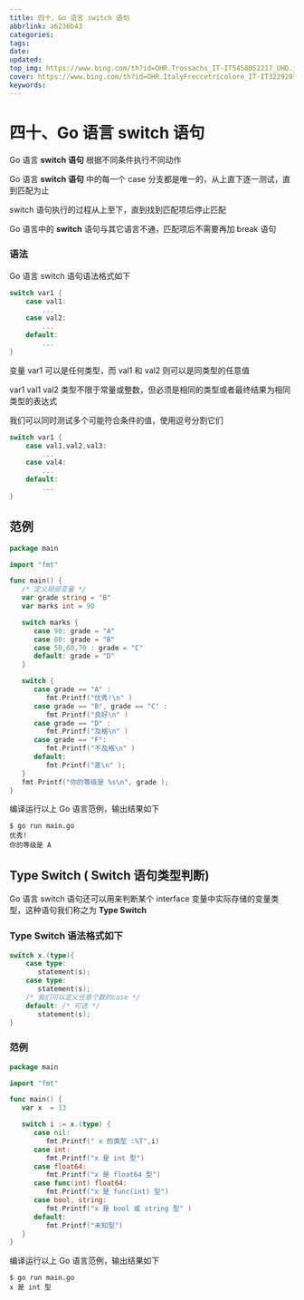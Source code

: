 ```yaml
---
title: 四十、Go 语言 switch 语句
abbrlink: a6236b43
categories: 
tags: 
date: 
updated: 
top_img: https://www.bing.com/th?id=OHR.Trossachs_IT-IT5458052217_UHD.jpg
cover: https://www.bing.com/th?id=OHR.ItalyFreccetricolore_IT-IT3229207857_UHD.jpg
keywords: 
---
```

# 四十、Go 语言 switch 语句

Go 语言 **switch 语句** 根据不同条件执行不同动作

Go 语言 **switch 语句** 中的每一个 case 分支都是唯一的，从上直下逐一测试，直到匹配为止

switch 语句执行的过程从上至下，直到找到匹配项后停止匹配

Go 语言中的 **switch** 语句与其它语言不通，匹配项后不需要再加 break 语句

### 语法

Go 语言 switch 语句语法格式如下

```go
switch var1 {          
    case val1:
        ...
    case val2:
        ...
    default:
        ...
}
```

变量 var1 可以是任何类型，而 val1 和 val2 则可以是同类型的任意值

var1 val1 val2 类型不限于常量或整数，但必须是相同的类型或者最终结果为相同类型的表达式

我们可以同时测试多个可能符合条件的值，使用逗号分割它们

```GO
switch var1 {
    case val1,val2,val3:
        ...
    case val4:
        ...
    default:
        ...
}
```

## 范例

```go
package main

import "fmt"

func main() {
   /* 定义局部变量 */
   var grade string = "B"
   var marks int = 90

   switch marks {
      case 90: grade = "A"
      case 80: grade = "B"
      case 50,60,70 : grade = "C"
      default: grade = "D"  
   }

   switch {
      case grade == "A" :
         fmt.Printf("优秀!\n" )     
      case grade == "B", grade == "C" :
         fmt.Printf("良好\n" )      
      case grade == "D" :
         fmt.Printf("及格\n" )      
      case grade == "F":
         fmt.Printf("不及格\n" )
      default:
         fmt.Printf("差\n" );
   }
   fmt.Printf("你的等级是 %s\n", grade );      
}
```

编译运行以上 Go 语言范例，输出结果如下

```
$ go run main.go
优秀!
你的等级是 A
```

## Type Switch ( Switch 语句类型判断)

Go 语言 switch 语句还可以用来判断某个 interface 变量中实际存储的变量类型，这种语句我们称之为 **Type Switch**

### Type Switch 语法格式如下

```go
switch x.(type){
    case type:
       statement(s);      
    case type:
       statement(s); 
    /* 我们可以定义任意个数的case */
    default: /* 可选 */
       statement(s);
}
```

### 范例

```GO
package main

import "fmt"

func main() {
   var x  = 13

   switch i := x.(type) {
      case nil:   
         fmt.Printf(" x 的类型 :%T",i)                
      case int:   
         fmt.Printf("x 是 int 型")                       
      case float64:
         fmt.Printf("x 是 float64 型")           
      case func(int) float64:
         fmt.Printf("x 是 func(int) 型")                      
      case bool, string:
         fmt.Printf("x 是 bool 或 string 型" )       
      default:
         fmt.Printf("未知型")     
   }   
}
```

编译运行以上 Go 语言范例，输出结果如下

```
$ go run main.go
x 是 int 型
```